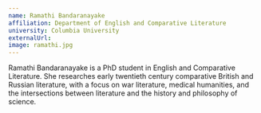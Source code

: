 ```yaml
---
name: Ramathi Bandaranayake
affiliation: Department of English and Comparative Literature
university: Columbia University
externalUrl: 
image: ramathi.jpg
---
```


Ramathi Bandaranayake is a PhD student in English and Comparative Literature. She researches early twentieth century comparative British and Russian literature, with a focus on war literature, medical humanities, and the intersections between literature and the history and philosophy of science.

